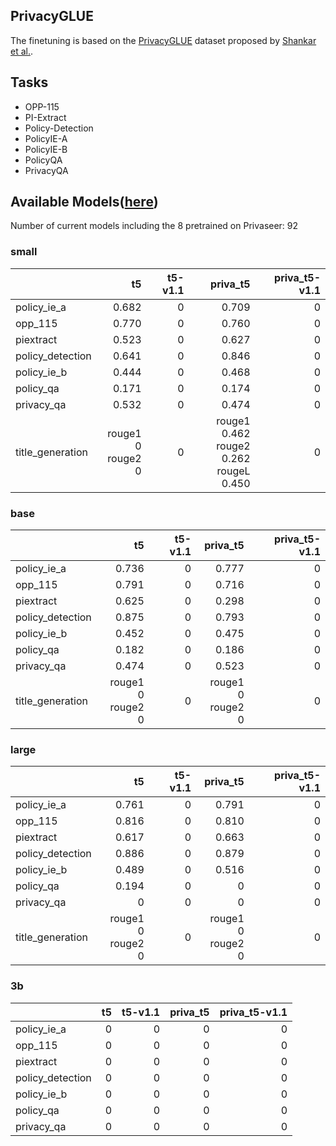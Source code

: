## PrivacyGLUE

The finetuning is based on the [PrivacyGLUE](https://github.com/infsys-lab/privacy-glue) dataset proposed by [Shankar et al.](https://www.mdpi.com/2076-3417/13/6/3701).


## Tasks

- OPP-115
- PI-Extract
- Policy-Detection
- PolicyIE-A
- PolicyIE-B
- PolicyQA
- PrivacyQA

## Available Models([here](https://huggingface.co/alzoubi36))


Number of current models including the 8 pretrained on Privaseer: 92

### small


|                   |                    t5 | t5-v1.1 |                                       priva_t5 | priva_t5-v1.1 |
|:------------------|----------------------:|--------:|-----------------------------------------------:|--------------:|
| policy\_ie\_a     |                 0.682 |       0 |                                          0.709 |             0 |
| opp\_115          |                 0.770 |       0 |                                          0.760 |             0 |
| piextract         |                 0.523 |       0 |                                          0.627 |             0 |
| policy\_detection |                 0.641 |       0 |                                          0.846 |             0 |
| policy\_ie\_b     |                 0.444 |       0 |                                          0.468 |             0 |
| policy\_qa        |                 0.171 |       0 |                                          0.174 |             0 |
| privacy\_qa       |                 0.532 |       0 |                                          0.474 |             0 |
| title\_generation | rouge1 0<br/>rouge2 0 |       0 | rouge1 0.462<br/>rouge2 0.262<br/>rougeL 0.450 |             0 |
 

### base


|                   |                    t5 | t5-v1.1 |              priva_t5 | priva_t5-v1.1 |
|:------------------|----------------------:|--------:|----------------------:|--------------:|
| policy\_ie\_a     |                 0.736 |       0 |                 0.777 |             0 |
| opp\_115          |                 0.791 |       0 |                 0.716 |             0 |
| piextract         |                 0.625 |       0 |                 0.298 |             0 |
| policy\_detection |                 0.875 |       0 |                 0.793 |             0 |
| policy\_ie\_b     |                 0.452 |       0 |                 0.475 |             0 |
| policy\_qa        |                 0.182 |       0 |                 0.186 |             0 |
| privacy\_qa       |                 0.474 |       0 |                 0.523 |             0 |
| title\_generation | rouge1 0<br/>rouge2 0 |       0 | rouge1 0<br/>rouge2 0 |             0 |


### large


|                   |                    t5 | t5-v1.1 |              priva_t5 | priva_t5-v1.1 |
|:------------------|----------------------:|--------:|----------------------:|--------------:|
| policy\_ie\_a     |                 0.761 |       0 |                 0.791 |             0 |
| opp\_115          |                 0.816 |       0 |                 0.810 |             0 |
| piextract         |                 0.617 |       0 |                 0.663 |             0 |
| policy\_detection |                 0.886 |       0 |                 0.879 |             0 |
| policy\_ie\_b     |                 0.489 |       0 |                 0.516 |             0 |
| policy\_qa        |                 0.194 |       0 |                     0 |             0 |
| privacy\_qa       |                     0 |       0 |                     0 |             0 |
| title\_generation | rouge1 0<br/>rouge2 0 |       0 | rouge1 0<br/>rouge2 0 |             0 |


### 3b


|                   |   t5 |   t5-v1.1 |   priva_t5 |   priva_t5-v1.1 |
|:------------------|-----:|----------:|-----------:|----------------:|
| policy\_ie\_a     |    0 |         0 |          0 |               0 |
| opp\_115          |    0 |         0 |          0 |               0 |
| piextract         |    0 |         0 |          0 |               0 |
| policy\_detection |    0 |         0 |          0 |               0 |
| policy\_ie\_b     |    0 |         0 |          0 |               0 |
| policy\_qa        |    0 |         0 |          0 |               0 |
| privacy\_qa       |    0 |         0 |          0 |               0 |
 

